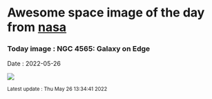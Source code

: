 
# Awesome space image of the day from [nasa](https://api.nasa.gov/)

### Today image : NGC 4565: Galaxy on Edge

Date : 2022-05-26


![](https://apod.nasa.gov/apod/image/2205/Needle_Galaxy_4-7-22.jpg)

<small>Latest update : Thu May 26 13:34:41 2022</small>


